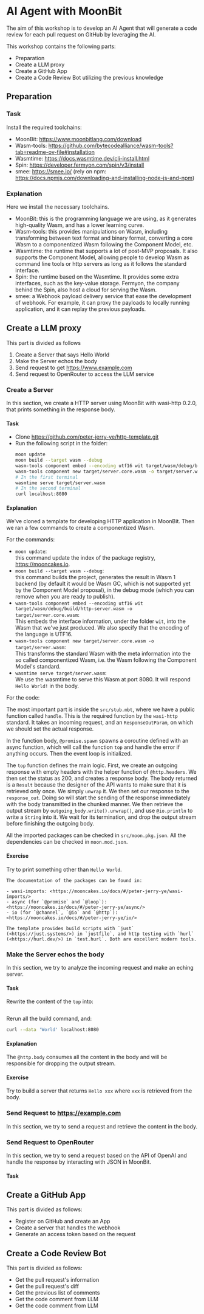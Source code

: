 # AI Agent with MoonBit

The aim of this workshop is to develop an AI Agent that will generate a code review for each pull request on GitHub by leveraging the AI.

This workshop contains the following parts:

- Preparation
- Create a LLM proxy
- Create a GitHub App
- Create a Code Review Bot utilizing the previous knowledge

## Preparation

### Task

Install the required toolchains:

- MoonBit: <https://www.moonbitlang.com/download>
- Wasm-tools: <https://github.com/bytecodealliance/wasm-tools?tab=readme-ov-file#installation>
- Wasmtime: <https://docs.wasmtime.dev/cli-install.html>
- Spin: <https://developer.fermyon.com/spin/v3/install>
- smee: <https://smee.io/> (rely on npm: <https://docs.npmjs.com/downloading-and-installing-node-js-and-npm>)

### Explanation

Here we install the necessary toolchains.

- MoonBit: this is the programming language we are using, as it generates high-quality Wasm, and has a lower learning curve.
- Wasm-tools: this provides manipulations on Wasm, including transforming between text format and binary format, converting a core Wasm to a componentized Wasm following the Component Model, etc.
- Wasmtime: the runtime that supports a lot of post-MVP proposals. It also supports the Component Model, allowing people to develop Wasm as command line tools or http servers as long as it follows the standard interface.
- Spin: the runtime based on the Wasmtime. It provides some extra interfaces, such as the key-value storage. Fermyon, the company behind the Spin, also host a cloud for serving the Wasm.
- smee: a Webhook payload delivery service that ease the development of webhook. For example, it can proxy the payloads to locally running application, and it can replay the previous payloads.

## Create a LLM proxy

This part is divided as follows

1. Create a Server that says Hello World
2. Make the Server echos the body
3. Send request to get <https://www.example.com>
4. Send request to OpenRouter to access the LLM service

### Create a Server

In this section, we create a HTTP server using MoonBit with wasi-http 0.2.0, that prints something in the response body.

#### Task

- Clone <https://github.com/peter-jerry-ye/http-template.git>
- Run the following script in the folder:
  ```bash
  moon update
  moon build --target wasm --debug
  wasm-tools component embed --encoding utf16 wit target/wasm/debug/build/http-server.wasm -o target/server.core.wasm
  wasm-tools component new target/server.core.wasm -o target/server.wasm
  # In the first terminal
  wasmtime serve target/server.wasm
  # In the second terminal
  curl localhost:8080
  ```

#### Explanation

We've cloned a template for developing HTTP application in MoonBit. Then we ran a few commands to create a componentized Wasm.

For the commands:

- `moon update`:  
  this command update the index of the package registry, <https://mooncakes.io>.
- `moon build --target wasm --debug`:  
  this command builds the project, generates the result in Wasm 1 backend (by default it would be Wasm GC, which is not supported yet by the Component Model proposal), in the debug mode (which you can remove when you are ready to publish).
- `wasm-tools component embed --encoding utf16 wit target/wasm/debug/build/http-server.wasm -o target/server.core.wasm`:  
  This embeds the interface information, under the folder `wit`, into the Wasm that we've just produced. We also specify that the encoding of the language is UTF16.
- `wasm-tools component new target/server.core.wasm -o target/server.wasm`:  
  This transforms the standard Wasm with the meta information into the so called componentized Wasm, i.e. the Wasm following the Component Model's standard.
- `wasmtime serve target/server.wasm`:  
  We use the wasmtime to serve this Wasm at port 8080. It will respond `Hello World!` in the body.

For the code:

The most important part is inside the `src/stub.mbt`, where we have a public function called `handle`. This is the required function by the `wasi-http` standard. It takes an incoming request, and an `ResponseOutParam`, on which we should set the actual response.

In the function body, `@promise.spawn` spawns a coroutine defined with an async function, which will call the function `top` and handle the error if anything occurs. Then the event loop is initialized.

The `top` function defines the main logic. First, we create an outgoing response with empty headers with the helper function of `@http.headers`. We then set the status as 200, and creates a response body. The body returned is a `Result` because the designer of the API wants to make sure that it is retrieved only once. We simply `unwrap` it. We then set our response to the `response_out`. Doing so will start the sending of the response immediately with the body transmitted in the chunked manner. We then retrieve the output stream by `outgoing_body.write().unwrap()`, and use `@io.println` to write a `String` into it. We wait for its termination, and drop the output stream before finishing the outgoing body.

All the imported packages can be checked in `src/moon.pkg.json`. All the dependencies can be checked in `moon.mod.json`.

#### Exercise

Try to print something other than `Hello World`.

```{seealso}
The documentation of the packages can be found in:

- wasi-imports: <https://mooncakes.io/docs/#/peter-jerry-ye/wasi-imports/>
- async (for `@promise` and `@loop`): <https://mooncakes.io/docs/#/peter-jerry-ye/async/>
- io (for `@channel`, `@io` and `@http`): <https://mooncakes.io/docs/#/peter-jerry-ye/io/>
```

```{note}
The template provides build scripts with `just` (<https://just.systems/>) in `justfile`, and http testing with `hurl` (<https://hurl.dev/>) in `test.hurl`. Both are excellent modern tools.
```

### Make the Server echos the body

In this section, we try to analyze the incoming request and make an eching server.

#### Task

Rewrite the content of the `top` into:

```moonbit
```

Rerun all the build command, and:

```bash
curl --data 'World' localhost:8080
```

#### Explanation

The `@http.body` consumes all the content in the body and will be responsible for dropping the output stream.

#### Exercise

Try to build a server that returns `Hello xxx` where `xxx` is retrieved from the body.

### Send Request to <https://example.com>

In this section, we try to send a request and retrieve the content in the body.

### Send Request to OpenRouter

In this section, we try to send a request based on the API of OpenAI and handle the response by interacting with JSON in MoonBit.

#### Task

## Create a GitHub App

This part is divided as follows:

- Register on GitHub and create an App
- Create a server that handles the webhook
- Generate an access token based on the request

## Create a Code Review Bot

This part is divided as follows:

- Get the pull request's information
- Get the pull request's diff
- Get the previous list of comments
- Get the code comment from LLM
- Get the code comment from LLM